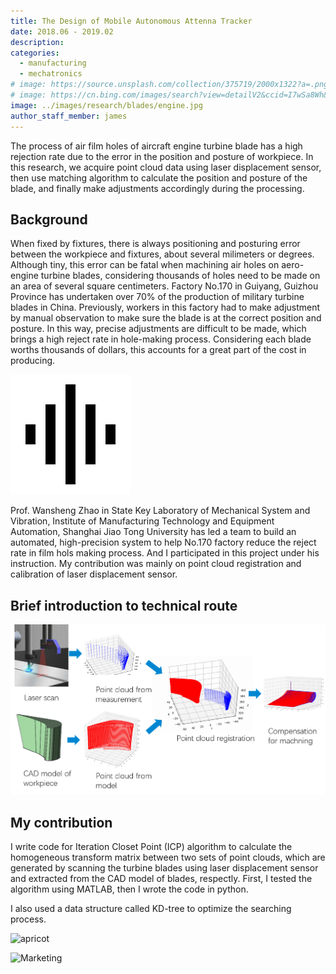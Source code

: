 ```yaml
---
title: The Design of Mobile Autonomous Attenna Tracker
date: 2018.06 - 2019.02
description: 
categories:
  - manufacturing
  - mechatronics
# image: https://source.unsplash.com/collection/375719/2000x1322?a=.png
# image: https://cn.bing.com/images/search?view=detailV2&ccid=I7wSa8Wh&id=818B385A3FB3FE0806E572721AFF0E676228E62A&thid=OIP.I7wSa8WhOoT0DzJyx1EwCgHaE8&mediaurl=http%3A%2F%2Fpic73.nipic.com%2Ffile%2F20150721%2F15758100_102029692225_2.jpg&exph=683&expw=1024&q=%e8%88%aa%e7%a9%ba%e5%8f%91%e5%8a%a8%e6%9c%ba%e6%b6%a1%e8%bd%ae%e5%8f%b6%e7%89%87&simid=608027416506008882&selectedindex=4&ajaxhist=0&vt=0
image: ../images/research/blades/engine.jpg
author_staff_member: james
---
```

 The process of air film holes of aircraft engine turbine blade has a high rejection rate due to the error in the position and posture of workpiece. In this research, we acquire point cloud data using laser displacement sensor, then use matching algorithm to calculate the position and posture of the blade, and finally make adjustments accordingly during the processing. 

## Background
 When fixed by fixtures, there is always positioning and posturing error between the workpiece and fixtures, about several milimeters or degrees. Although tiny, this error can be fatal when machining air holes on aero-engine turbine blades, considering thousands of holes need to be made on an area of several square centimeters. Factory No.170 in Guiyang, Guizhou Province has undertaken over 70% of the production of military turbine blades in China. Previously, workers in this factory had to make adjustment by manual observation to make sure the blade is at the correct position and posture. In this way, precise adjustments are difficult to be made, which brings a high reject rate in hole-making process. Considering each blade worths thousands of dollars, this accounts for a great part of the cost in producing.
 

![Cat](../touch-icon.png)

Prof. Wansheng Zhao in State Key Laboratory of Mechanical System and Vibration, Institute of Manufacturing Technology and Equipment Automation, Shanghai Jiao Tong University has led a team to build an automated, high-precision system to help No.170 factory reduce the reject rate in film hols making process. And I participated in this project under his instruction. My contribution was mainly on point cloud registration and calibration of laser displacement sensor. 

## Brief introduction to technical route



![route](route.png)

## My contribution
I write code for Iteration Closet Point (ICP) algorithm to calculate the homogeneous transform matrix between two sets of point clouds, which are generated by scanning the turbine blades using laser displacement sensor and extracted from the CAD model of blades, respectly. First, I tested the algorithm using MATLAB, then I wrote the code in python.

I also used a data structure called KD-tree to optimize the searching process.

![apricot](https://source.unsplash.com/random/1500x1002)



![Marketing](https://source.unsplash.com/random/1500x1003)


